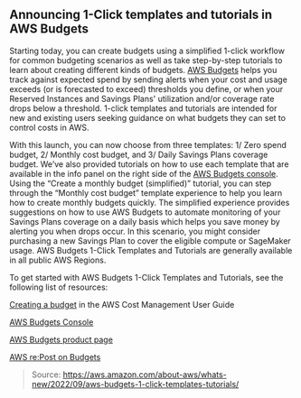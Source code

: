 ## Announcing 1-Click templates and tutorials in AWS Budgets

Starting today, you can create budgets using a simplified 1-click workflow for common budgeting scenarios as well as take step-by-step tutorials to learn about creating different kinds of budgets. [AWS Budgets](https://aws.amazon.com/aws-cost-management/aws-budgets/) helps you track against expected spend by sending alerts when your cost and usage exceeds (or is forecasted to exceed) thresholds you define, or when your Reserved Instances and Savings Plans' utilization and/or coverage rate drops below a threshold. 1-click templates and tutorials are intended for new and existing users seeking guidance on what budgets they can set to control costs in AWS.

With this launch, you can now choose from three templates: 1/ Zero spend budget, 2/ Monthly cost budget, and 3/ Daily Savings Plans coverage budget. We’ve also provided tutorials on how to use each template that are available in the info panel on the right side of the [AWS Budgets console](https://console.aws.amazon.com/billing/home#/budgets/overview?tutorials=visible). Using the “Create a monthly budget (simplified)” tutorial, you can step through the “Monthly cost budget” template experience to help you learn how to create monthly budgets quickly. The simplified experience provides suggestions on how to use AWS Budgets to automate monitoring of your Savings Plans coverage on a daily basis which helps you save money by alerting you when drops occur. In this scenario, you might consider purchasing a new Savings Plan to cover the eligible compute or SageMaker usage. AWS Budgets 1-Click Templates and Tutorials are generally available in all public AWS Regions.

To get started with AWS Budgets 1-Click Templates and Tutorials, see the following list of resources:

[Creating a budget](https://docs.aws.amazon.com/cost-management/latest/userguide/budgets-create.html) in the AWS Cost Management User Guide

[AWS Budgets Console](https://console.aws.amazon.com/billing/home#/budgets/overview) 

[AWS Budgets product page](https://aws.amazon.com/aws-cost-management/aws-budgets/) 

[AWS re:Post on Budgets](https://repost.aws/tags/TAZNmF9ZvITVOefrmlST25Zw/aws-budgets) 

> Source: https://aws.amazon.com/about-aws/whats-new/2022/09/aws-budgets-1-click-templates-tutorials/